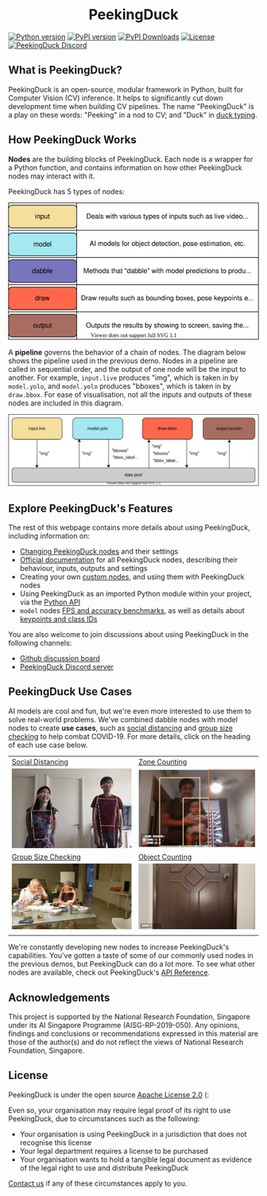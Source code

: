 <div align="center">
    <h1>PeekingDuck</h1>
</div>

[![Python version](https://img.shields.io/badge/python-3.6%20%7C%203.7%20%7C%203.8-blue.svg)](https://pypi.org/project/peekingduck/)
[![PyPI version](https://badge.fury.io/py/peekingduck.svg)](https://pypi.org/project/peekingduck/)
[![PyPI Downloads](https://img.shields.io/pypi/dm/peekingduck)](https://pypi.org/project/peekingduck/)
[![License](https://img.shields.io/badge/license-Apache%202.0-blue.svg)](LICENSE)
[![PeekingDuck Discord](https://img.shields.io/discord/833614241160364043?label=PeekingDuck%20Discord&logo=discord)](https://discord.gg/7x2VyHVEGX)

## What is PeekingDuck?

PeekingDuck is an open-source, modular framework in Python, built for Computer Vision (CV) inference. It helps to significantly cut down development time when building CV pipelines. The name "PeekingDuck" is a play on these words: "Peeking" in a nod to CV; and "Duck" in [duck typing](https://en.wikipedia.org/wiki/Duck_typing).



## How PeekingDuck Works

**Nodes** are the building blocks of PeekingDuck. Each node is a wrapper for a Python function, and contains information on how other PeekingDuck nodes may interact with it.

PeekingDuck has 5 types of nodes:

<img src="https://raw.githubusercontent.com/aimakerspace/PeekingDuck/dev/diagrams/node_types.drawio.svg">

A **pipeline** governs the behavior of a chain of nodes. The diagram below shows the pipeline used in the previous demo. Nodes in a pipeline are called in sequential order, and the output of one node will be the input to another. For example, `input.live` produces "img", which is taken in by `model.yolo`, and `model.yolo` produces "bboxes", which is taken in by `draw.bbox`. For ease of visualisation, not all the inputs and outputs of these nodes are included in this diagram.

<img src="https://raw.githubusercontent.com/aimakerspace/PeekingDuck/dev/diagrams/yolo_demo.drawio.svg">


## Explore PeekingDuck's Features

The rest of this webpage contains more details about using PeekingDuck, including information on:
- [Changing PeekingDuck nodes](getting_started/02_configure_pkdk) and their settings
- [Official documentation](peekingduck.pipeline.nodes) for all PeekingDuck nodes, describing their behaviour, inputs, outputs and settings
- Creating your own [custom nodes](getting_started/03_custom_nodes), and using them with PeekingDuck nodes
- Using PeekingDuck as an imported Python module within your project, via the [Python API](getting_started/04_python_mode)
- `model` nodes [FPS and accuracy benchmarks](resources/01_benchmarks), as well as details about [keypoints and class IDs](resources/02_model_indices)

You are also welcome to join discussions about using PeekingDuck in the following channels:
- [Github discussion board](https://github.com/aimakerspace/PeekingDuck/discussions)
- [PeekingDuck Discord server](https://discord.gg/7x2VyHVEGX)


## PeekingDuck Use Cases

AI models are cool and fun, but we're even more interested to use them to solve real-world problems. We've combined dabble nodes with model nodes to create **use cases**, such as [social distancing](https://aisingapore.org/2020/06/hp-social-distancing/) and [group size checking](https://aisingapore.org/2021/05/covid-19-stay-vigilant-with-group-size-checker/) to help combat COVID-19. For more details, click on the heading of each use case below.

| | |
|-|-|
| [Social Distancing](../use_cases/social_distancing.md) | [Zone Counting](../use_cases/zone_counting.md) |
|<img src="https://raw.githubusercontent.com/aimakerspace/PeekingDuck/dev/images/readme/social_distancing.gif" width="100%"> |<img src="https://raw.githubusercontent.com/aimakerspace/PeekingDuck/dev/images/readme/zone_counting.gif" width="100%">|
| [Group Size Checking](../use_cases/group_size_checking.md) | [Object Counting](../use_cases/object_counting.md) |
|<img src="https://raw.githubusercontent.com/aimakerspace/PeekingDuck/dev/images/readme/group_size_check_2.gif" width="100%">|<img src="https://raw.githubusercontent.com/aimakerspace/PeekingDuck/dev/images/readme/object_counting.gif" width="100%"> |
| | |

We're constantly developing new nodes to increase PeekingDuck's capabilities. You've gotten a taste of some of our commonly used nodes in the previous demos, but PeekingDuck can do a lot more. To see what other nodes are available, check out PeekingDuck's [API Reference](/peekingduck.pipeline.nodes).


## Acknowledgements

This project is supported by the National Research Foundation, Singapore under its AI Singapore Programme (AISG-RP-2019-050). Any opinions, findings and conclusions or recommendations expressed in this material are those of the author(s) and do not reflect the views of National Research Foundation, Singapore.

## License

PeekingDuck is under the open source [Apache License 2.0](LICENSE) (:

Even so, your organisation may require legal proof of its right to use PeekingDuck, due to circumstances such as the following:
- Your organisation is using PeekingDuck in a jurisdiction that does not recognise this license
- Your legal department requires a license to be purchased
- Your organisation wants to hold a tangible legal document as evidence of the legal right to use and distribute PeekingDuck

[Contact us](https://aisingapore.org/home/contact/) if any of these circumstances apply to you.
